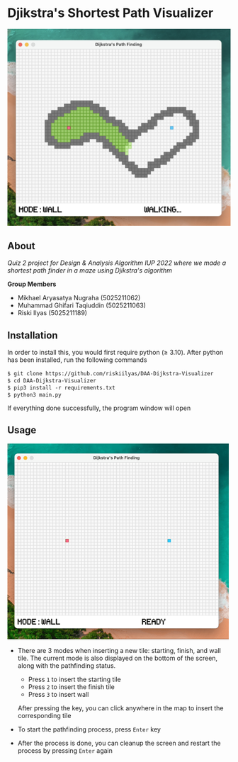 # Djikstra's Shortest Path Visualizer

![demo](./readme_assets/demo.png)

## About

_Quiz 2 project for Design & Analysis Algorithm IUP 2022 where
we made a shortest path finder in a maze using Djikstra's algorithm_

**Group Members**

- Mikhael Aryasatya Nugraha (5025211062)
- Muhammad Ghifari Taqiuddin (5025211063)
- Riski Ilyas (5025211189)

## Installation

In order to install this, you would first require python (≥ 3.10).
After python has been installed, run the following commands

```
$ git clone https://github.com/riskiilyas/DAA-Dijkstra-Visualizer
$ cd DAA-Dijkstra-Visualizer
$ pip3 install -r requirements.txt
$ python3 main.py
```

If everything done successfully, the program window will open

## Usage

![usage-demo](./readme_assets/usage_demo.gif)

- There are 3 modes when inserting a new tile: starting, finish, and wall tile.
  The current mode is also displayed on the bottom of the screen, along with
  the pathfinding status.
    - Press `1` to insert the starting tile
    - Press `2` to insert the finish tile
    - Press `3` to insert wall

  After pressing the key, you can click anywhere in the map to insert the corresponding tile

- To start the pathfinding process, press `Enter` key
- After the process is done, you can cleanup the screen
  and restart the process by pressing `Enter` again
